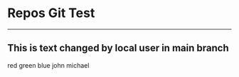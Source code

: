 # Repos Git Test
---
## This is text changed by local user in main branch

red
green
blue
john
michael
